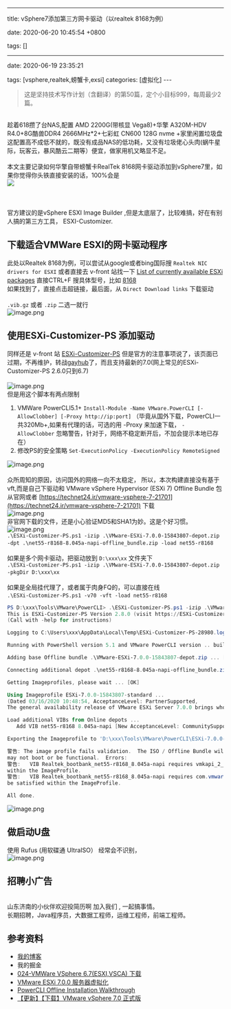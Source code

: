 
---

title: vSphere7添加第三方网卡驱动（以realtek 8168为例）

date: 2020-06-20 10:45:54 +0800

tags: []

---
date: 2020-06-19 23:35:21

tags: [vsphere,realtek,螃蟹卡,exsi]
categories: [虚拟化]
---<br />

> 这是坚持技术写作计划（含翻译）的第50篇，定个小目标999，每周最少2篇。


<br />趁着618攒了台NAS,配置 AMD 2200G(带核显 Vega8)+华擎 A320M-HDV R4.0+8G酷兽DDR4 2666MHz*2+七彩虹 CN600 128G nvme +家里闲置垃圾盘 这配置高不成低不就的，既没有成品NAS的低功耗，又没有垃圾佬心头肉(蜗牛星际，玩客云，暴风酷云二期等）便宜，做家用机又略显不足。<br />
<br />本文主要记录如何华擎自带螃蟹卡RealTek 8168网卡驱动添加到vSphere7里，如果你觉得你头铁直接安装的话，100%会是<br />![](https://cdn.nlark.com/yuque/0/2020/png/226273/1592623396796-df8ad897-f6ea-48e7-bc15-bbf1c8053ff9.png#align=left&display=inline&height=292&margin=%5Bobject%20Object%5D&originHeight=292&originWidth=661&size=0&status=done&style=none&width=661)<br />
<br /><!-- more --><br />
<br />官方建议的是vSphere ESXI Image Builder ,但是太底层了，比较难搞，好在有别人搞的第三方工具， ESXI-Customizer.<br />

<a name="YQ8Vl"></a>
## 下载适合VMWare ESXI的网卡驱动程序
此处以Realtek 8168为例，可以尝试从google或者bing国际搜  `Realtek NIC drivers for ESXI` 或者直接去 v-front 站找一下 [List of currently available ESXi packages](https://vibsdepot.v-front.de/wiki/index.php/List_of_currently_available_ESXi_packages) 直接CTRL+F 搜具体型号，比如 [8168](https://vibsdepot.v-front.de/wiki/index.php/Net55-r8168#Direct_Download_links)<br />如果找到了，直接点击超链接，最后面，从 `Direct Download links` 下载驱动<br />
<br />`.vib.gz` 或者 `.zip` 二选一就行<br />![image.png](https://cdn.nlark.com/yuque/0/2020/png/226273/1592623916316-f0041989-e8bf-4820-808a-9365abb563d6.png#align=left&display=inline&height=605&margin=%5Bobject%20Object%5D&name=image.png&originHeight=605&originWidth=690&size=76654&status=done&style=none&width=690)
<a name="y4Cne"></a>
## 使用ESXi-Customizer-PS 添加驱动
同样还是 v-front 站 [ESXi-Customizer-PS](https://www.v-front.de/p/esxi-customizer-ps.html) 但是官方的注意事项说了，该页面已过期，不再维护，转战[gayhub](https://raw.githubusercontent.com/VFrontDe/ESXi-Customizer-PS/master/ESXi-Customizer-PS.ps1)了，而且支持最新的7.0(网上常见的ESXi-Customizer-PS 2.6.0只到6.7)<br />
<br />![image.png](https://cdn.nlark.com/yuque/0/2020/png/226273/1592624163515-cc440bcb-5288-44d5-ad9f-08bd8f12e531.png#align=left&display=inline&height=390&margin=%5Bobject%20Object%5D&name=image.png&originHeight=390&originWidth=719&size=67632&status=done&style=none&width=719)<br />但是用这个脚本有两点限制

1. VMWare PowerCLI5.1+ `Install-Module -Name VMware.PowerCLI [-AllowClobber] [-Proxy http://ip:port]` （毕竟从国外下载，PowerCLI一共320Mb+,如果有代理的话，可选的用 -Proxy 来加速下载， `-AllowClobber` 忽略警告，针对于，网络不稳定断开后，不加会提示本地已存在）
1. 修改PS的安全策略 `Set-ExecutionPolicy -ExecutionPolicy RemoteSigned` 

![image.png](https://cdn.nlark.com/yuque/0/2020/png/226273/1592624767275-3d1c6fe3-dc71-44ff-bc0e-086fe620b1cf.png#align=left&display=inline&height=516&margin=%5Bobject%20Object%5D&name=image.png&originHeight=516&originWidth=839&size=56037&status=done&style=none&width=839)<br />
<br />众所周知的原因，访问国外的网络一向不太稳定， 所以，本次构建直接没有基于 vft,而是自己下驱动和 VMware vSphere Hypervisor (ESXi 7) Offline Bundle 包<br />从官网或者 [https://technet24.ir/vmware-vsphere-7-21701](https://technet24.ir/vmware-vsphere-7-21701) 下载<br />![image.png](https://cdn.nlark.com/yuque/0/2020/png/226273/1592628422300-4509bc80-0f0a-40b8-99af-faf0eb738c26.png#align=left&display=inline&height=767&margin=%5Bobject%20Object%5D&name=image.png&originHeight=767&originWidth=981&size=143138&status=done&style=none&width=981)<br />非官网下载的文件，还是小心验证MD5和SHA1为妙。这是个好习惯。<br />![image.png](https://cdn.nlark.com/yuque/0/2020/png/226273/1592628530602-5246c62b-449e-486e-8e99-8d368ab5592f.png#align=left&display=inline&height=565&margin=%5Bobject%20Object%5D&name=image.png&originHeight=565&originWidth=1062&size=110422&status=done&style=none&width=1062)<br />`.\ESXi-Customizer-PS.ps1 -izip .\VMware-ESXi-7.0.0-15843807-depot.zip -dpt .\net55-r8168-8.045a-napi-offline_bundle.zip -load net55-r8168` <br />
<br />如果是多个网卡驱动，把驱动放到 `D:\xxx\xx` 文件夹下<br />`.\ESXi-Customizer-PS.ps1 -izip .\VMware-ESXi-7.0.0-15843807-depot.zip -pkgDir D:\xxx\xx` <br />
<br />如果是全局挂代理了，或者属于肉身FQ的，可以直接在线<br />`.\ESXi-Customizer-PS.ps1 -v70 -vft -load net55-r8168` 
```powershell
PS D:\xxx\Tools\VMware\PowerCLI> .\ESXi-Customizer-PS.ps1 -izip .\VMware-ESXi-7.0.0-15843807-depot.zip -dpt .\net55-r8168-8.045a-napi-offline_bundle.zip -load net55-r8168                                                                    
This is ESXi-Customizer-PS Version 2.8.0 (visit https://ESXi-Customizer-PS.v-front.de for more information!)
(Call with -help for instructions)

Logging to C:\Users\xxx\AppData\Local\Temp\ESXi-Customizer-PS-28980.log ...

Running with PowerShell version 5.1 and VMware PowerCLI version .. build

Adding base Offline bundle .\VMware-ESXi-7.0.0-15843807-depot.zip ... [OK]

Connecting additional depot .\net55-r8168-8.045a-napi-offline_bundle.zip ... [OK]

Getting Imageprofiles, please wait ... [OK]

Using Imageprofile ESXi-7.0.0-15843807-standard ...
(Dated 03/16/2020 10:48:54, AcceptanceLevel: PartnerSupported,
The general availability release of VMware ESXi Server 7.0.0 brings whole new levels of virtualization performance to datacenters and enterprises.)

Load additional VIBs from Online depots ...
   Add VIB net55-r8168 8.045a-napi [New AcceptanceLevel: CommunitySupported] [OK, added]

Exporting the Imageprofile to 'D:\xxx\Tools\VMware\PowerCLI\ESXi-7.0.0-15843807-standard-customized.iso'. Please be patient ...

警告: The image profile fails validation.  The ISO / Offline Bundle will still be generated but may contain errors and
may not boot or be functional.  Errors:
警告:   VIB Realtek_bootbank_net55-r8168_8.045a-napi requires vmkapi_2_2_0_0, but the requirement cannot be satisfied
within the ImageProfile.
警告:   VIB Realtek_bootbank_net55-r8168_8.045a-napi requires com.vmware.driverAPI-9.2.2.0, but the requirement cannot
be satisfied within the ImageProfile.

All done.
```
![image.png](https://cdn.nlark.com/yuque/0/2020/png/226273/1592627879405-99d6b8fa-b918-44f9-a705-9f932d3a8245.png#align=left&display=inline&height=506&margin=%5Bobject%20Object%5D&name=image.png&originHeight=506&originWidth=839&size=55071&status=done&style=none&width=839)<br />

<a name="kxm9k"></a>
## 做启动U盘
使用 Rufus (用软碟通 UltraISO） 经常会不识别，<br />![image.png](https://cdn.nlark.com/yuque/0/2020/png/226273/1592630388966-aa5c6704-3582-4f7c-bab3-6f6db9f26ca0.png#align=left&display=inline&height=580&margin=%5Bobject%20Object%5D&name=image.png&originHeight=580&originWidth=418&size=32756&status=done&style=none&width=418)
<a name="fb674066"></a>
## 招聘小广告

<br />山东济南的小伙伴欢迎投简历啊 加入我们 , 一起搞事情。<br />长期招聘，Java程序员，大数据工程师，运维工程师，前端工程师。<br />

<a name="35808e79"></a>
## 参考资料


- [我的博客](https://anjia0532.github.io/2020/06/19/vsphere-7-custom-network-adapter/)
- 我的掘金
- [024-VMWare VSphere 6.7(ESXI,VSCA) 下载](https://juejin.im/post/5d0b5f8ef265da1b855c5cb8)
- [VMware ESXi 7.0.0 服务器虚拟化](https://www.yuangezhizao.cn/articles/VM/ESXi/init.html)
- [PowerCLI Offline Installation Walkthrough](https://blogs.vmware.com/PowerCLI/2018/01/powercli-offline-installation-walkthrough.html)
- [【更新】【下载】VMware vSphere 7.0 正式版](https://www.azurew.com/vmware/4849.html)

